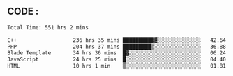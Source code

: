 ## CODE :
<!--START_SECTION:waka-->

```txt
Total Time: 551 hrs 2 mins

C++                  236 hrs 35 mins ██████████▓░░░░░░░░░░░░░░   42.64 %
PHP                  204 hrs 37 mins █████████▒░░░░░░░░░░░░░░░   36.88 %
Blade Template       34 hrs 36 mins  █▓░░░░░░░░░░░░░░░░░░░░░░░   06.24 %
JavaScript           24 hrs 25 mins  █░░░░░░░░░░░░░░░░░░░░░░░░   04.40 %
HTML                 10 hrs 1 min    ▒░░░░░░░░░░░░░░░░░░░░░░░░   01.81 %
```

<!--END_SECTION:waka-->
